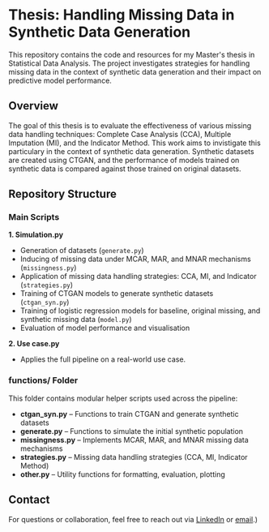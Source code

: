 # Thesis: Handling Missing Data in Synthetic Data Generation

This repository contains the code and resources for my Master's thesis in Statistical Data Analysis. The project investigates strategies for handling missing data in the context of synthetic data generation and their impact on predictive model performance.

## Overview

The goal of this thesis is to evaluate the effectiveness of various missing data handling techniques: Complete Case Analysis (CCA), Multiple Imputation (MI), and the Indicator Method. This work aims to invistigate this particulary in the context of synthetic data generation. Synthetic datasets are created using CTGAN, and the performance of models trained on synthetic data is compared against those trained on original datasets.

## Repository Structure

### Main Scripts

**1. Simulation.py** 

   - Generation of datasets (`generate.py`)   
   - Inducing of missing data under MCAR, MAR, and MNAR mechanisms (`missingness.py`)  
   - Application of missing data handling strategies: CCA, MI, and Indicator (`strategies.py`)
   - Training of CTGAN models to generate synthetic datasets (`ctgan_syn.py`) 
   - Training of logistic regression models for baseline, original missing, and synthetic missing data (`model.py`)
   - Evaluation of model performance and visualisation 

**2. Use case.py**  
   - Applies the full pipeline on a real-world use case.

### functions/ Folder

This folder contains modular helper scripts used across the pipeline:

- **ctgan_syn.py** – Functions to train CTGAN and generate synthetic datasets  
- **generate.py** – Functions to simulate the initial synthetic population  
- **missingness.py** – Implements MCAR, MAR, and MNAR missing data mechanisms  
- **strategies.py** – Missing data handling strategies (CCA, MI, Indicator Method)  
- **other.py** – Utility functions for formatting, evaluation, plotting

## Contact

For questions or collaboration, feel free to reach out via [LinkedIn](https://www.linkedin.com/in/marcin-j%C4%99drych-290435165/) or [email](marcin.jedrych@ugent.be).)
